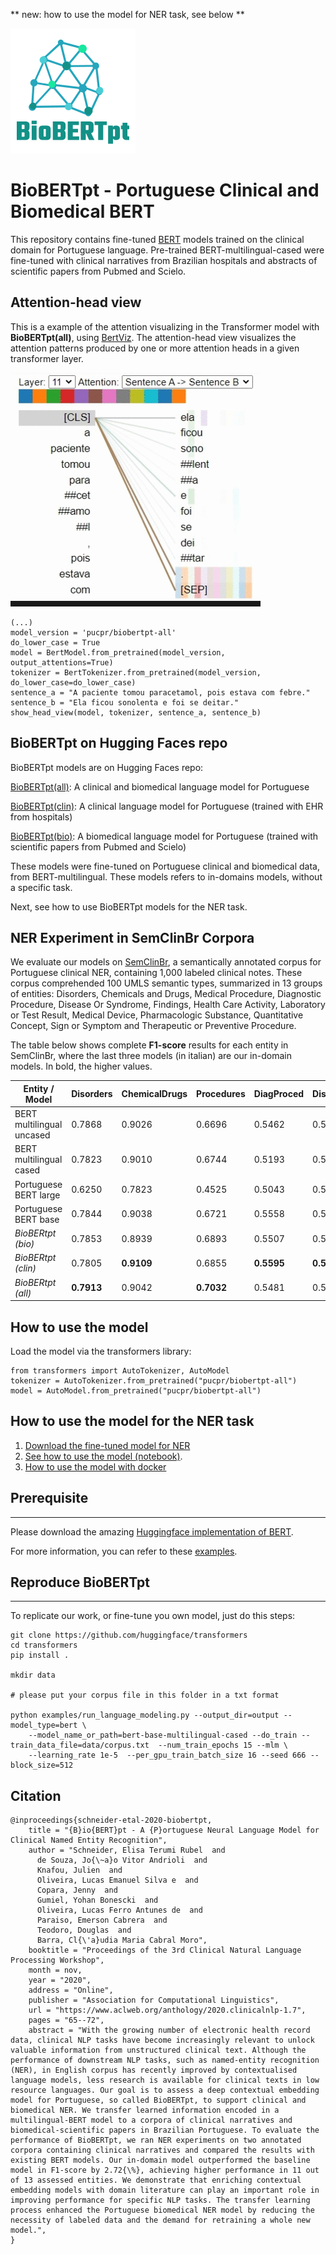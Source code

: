 ** new: how to use the model for NER task, see below **

<img src="./images/logo-biobertpr1.png" alt="Logo BioBERTpt">

# BioBERTpt - Portuguese Clinical and Biomedical BERT

This repository contains fine-tuned [BERT](https://github.com/google-research/bert) models trained on the clinical domain for Portuguese language. Pre-trained BERT-multilingual-cased were fine-tuned with clinical narratives from Brazilian hospitals and abstracts of scientific papers from Pubmed and Scielo.

## Attention-head view

This is a example of the attention visualizing in the Transformer model with **BioBERTpt(all)**, using [BertViz](https://github.com/jessevig/bertviz). The attention-head view visualizes the attention patterns produced by one or more attention heads in a given transformer layer.

<img src="./images/exemplo.gif" alt="Attention-head view">

```
(...)
model_version = 'pucpr/biobertpt-all'
do_lower_case = True
model = BertModel.from_pretrained(model_version, output_attentions=True)
tokenizer = BertTokenizer.from_pretrained(model_version, do_lower_case=do_lower_case)
sentence_a = "A paciente tomou paracetamol, pois estava com febre."
sentence_b = "Ela ficou sonolenta e foi se deitar."
show_head_view(model, tokenizer, sentence_a, sentence_b)
```

## BioBERTpt on Hugging Faces repo

BioBERTpt models are on Hugging Faces repo:

[BioBERTpt(all)](https://huggingface.co/pucpr/biobertpt-all): A clinical and biomedical language model for Portuguese

[BioBERTpt(clin)](https://huggingface.co/pucpr/biobertpt-clin): A clinical language model for Portuguese (trained with EHR from hospitals)

[BioBERTpt(bio)](https://huggingface.co/pucpr/biobertpt-bio): A biomedical language model for Portuguese (trained with scientific papers from Pubmed and Scielo)

These models were fine-tuned on Portuguese clinical and biomedical data, from BERT-multilingual. These models refers to in-domains models, without a specific task.

Next, see how to use BioBERTpt models for the NER task.

## NER Experiment in SemClinBr Corpora

We evaluate our models on [SemClinBr](https://github.com/HAILab-PUCPR/SemClinBr), a semantically annotated corpus for Portuguese clinical NER, containing 1,000 labeled clinical notes. These corpus comprehended 100 UMLS semantic types, summarized in 13 groups of entities: Disorders, Chemicals and Drugs, Medical Procedure, Diagnostic Procedure, Disease Or Syndrome, Findings, Health Care Activity, Laboratory or Test Result, Medical Device, Pharmacologic Substance, Quantitative Concept, Sign or Symptom and Therapeutic or Preventive Procedure.

The table below shows complete **F1-score** results for each entity in SemClinBr, where the last three models (in italian) are our in-domain models. In bold, the higher values. 

| Entity / Model | Disorders | ChemicalDrugs | Procedures | DiagProced | DiseaseSynd | Findings | Heatlh | Laboratory | Medical | Pharmacologic | Quantitative | Sign | Therapeutic |
|------|------|------|------|------|------|------|------|------|------|------|------|------|------|
|BERT multilingual uncased|0.7868|0.9026|0.6696|0.5462|0.5624|0.5034|0.3735|0.3778|0.5585|0.7557|**0.6068**|0.5185|0.4874|
|BERT multilingual cased|0.7823|0.9010|0.6744|0.5193|0.5380|0.5046|0.4123|0.4168|0.5927|0.5927|0.6129|0.5366|0.4862|
|Portuguese BERT large|0.6250|0.7823|0.4525|0.5043|0.5745|**0.5264**|0.3355|0.4041|0.5135|0.7225|0.5615|0.5517|0.4888|
|Portuguese BERT base|0.7844|0.9038|0.6721|0.5558|0.5399|0.500|0.3462|0.4223|0.5366|0.7754|0.5676|0.5375|0.4712|
|*BioBERtpt (bio)*|0.7853|0.8939|0.6893|0.5507|0.5749|0.5260|**0.4591**|0.3981|**0.6042**|0.7237|0.5919|0.5335|0.5008|
|*BioBERtpt (clin)*|0.7805|**0.9109**|0.6855|**0.5595**|**0.5829**|0.5207|0.4057|**0.4526**|0.5618|**0.7791**|0.5926|0.5435|0.4593|
|*BioBERtpt (all)*|**0.7913**|0.9042|**0.7032**|0.5481|0.5641|0.5173|0.4037|0.4400|0.5552|0.7472|0.5997|**0.5657**|**0.5128**|

## How to use the model

Load the model via the transformers library:
```
from transformers import AutoTokenizer, AutoModel
tokenizer = AutoTokenizer.from_pretrained("pucpr/biobertpt-all")
model = AutoModel.from_pretrained("pucpr/biobertpt-all")
```

## How to use the model for the NER task

1. [Download the fine-tuned model for NER](https://github.com/HAILab-PUCPR/BioBERTpt/tree/master/model)
2. [See how to use the model (notebook)](ner_prediction.ipynb).
3. [How to use the model with docker](https://github.com/HAILab-PUCPR/ENTClinPT)

## Prerequisite
-----
Please download the amazing [Huggingface implementation of BERT](https://github.com/huggingface/pytorch-pretrained-BERT).

For more information, you can refer to these [examples](https://github.com/huggingface/pytorch-pretrained-BERT/tree/master/examples).

## Reproduce BioBERTpt
-----

To replicate our work, or fine-tune you own model, just do this steps:

```
git clone https://github.com/huggingface/transformers
cd transformers
pip install .

mkdir data

# please put your corpus file in this folder in a txt format

python examples/run_language_modeling.py --output_dir=output --model_type=bert \
    --model_name_or_path=bert-base-multilingual-cased --do_train --train_data_file=data/corpus.txt  --num_train_epochs 15 --mlm \
	--learning_rate 1e-5  --per_gpu_train_batch_size 16 --seed 666 --block_size=512
```

## Citation

```
@inproceedings{schneider-etal-2020-biobertpt,
    title = "{B}io{BERT}pt - A {P}ortuguese Neural Language Model for Clinical Named Entity Recognition",
    author = "Schneider, Elisa Terumi Rubel  and
      de Souza, Jo{\~a}o Vitor Andrioli  and
      Knafou, Julien  and
      Oliveira, Lucas Emanuel Silva e  and
      Copara, Jenny  and
      Gumiel, Yohan Bonescki  and
      Oliveira, Lucas Ferro Antunes de  and
      Paraiso, Emerson Cabrera  and
      Teodoro, Douglas  and
      Barra, Cl{\'a}udia Maria Cabral Moro",
    booktitle = "Proceedings of the 3rd Clinical Natural Language Processing Workshop",
    month = nov,
    year = "2020",
    address = "Online",
    publisher = "Association for Computational Linguistics",
    url = "https://www.aclweb.org/anthology/2020.clinicalnlp-1.7",
    pages = "65--72",
    abstract = "With the growing number of electronic health record data, clinical NLP tasks have become increasingly relevant to unlock valuable information from unstructured clinical text. Although the performance of downstream NLP tasks, such as named-entity recognition (NER), in English corpus has recently improved by contextualised language models, less research is available for clinical texts in low resource languages. Our goal is to assess a deep contextual embedding model for Portuguese, so called BioBERTpt, to support clinical and biomedical NER. We transfer learned information encoded in a multilingual-BERT model to a corpora of clinical narratives and biomedical-scientific papers in Brazilian Portuguese. To evaluate the performance of BioBERTpt, we ran NER experiments on two annotated corpora containing clinical narratives and compared the results with existing BERT models. Our in-domain model outperformed the baseline model in F1-score by 2.72{\%}, achieving higher performance in 11 out of 13 assessed entities. We demonstrate that enriching contextual embedding models with domain literature can play an important role in improving performance for specific NLP tasks. The transfer learning process enhanced the Portuguese biomedical NER model by reducing the necessity of labeled data and the demand for retraining a whole new model.",
}
```

